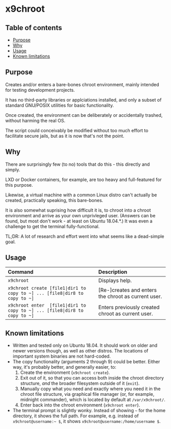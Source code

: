 <!-- omit in toc -->
# x9chroot

<!-- omit in toc -->
## Table of contents

- [Purpose](#purpose)
- [Why](#why)
- [Usage](#usage)
- [Known limitations](#known-limitations)

## Purpose

Creates and/or enters a bare-bones chroot environment, mainly intended for testing development projects.

It has no third-party libraries or applciations installed, and only a subset of standard GNU/POSIX utilities for basic functionality.

Once created, the environment can be deliberately or accidentally trashed, without harming the real OS.

The script could conceivably be modified without too much effort to facilitate secure jails, but as it is now that's not the point.

## Why

There are surprisingly few (to no) tools that do this - this directly and simply.

LXD or Docker containers, for example, are too heavy and full-featured for this purpose.

Likewise, a virtual machine with a common Linux distro can't actually be created, practically speaking, this bare-bones.

It is also somewhat suprising how difficult it is, to chroot into a chroot environment and arrive as your own unprivleged user. (Answers can be found, but most don't work - at least on Ubuntu 18.04.\*.) It was even a challenge to get the terminal fully-functional.

TL;DR: A lot of research and effort went into what seems like a dead-simple goal.

## Usage

| Command | Description |
|:--- |:--- |
| `x9chroot` | Displays help. |
| `x9chroot create [file1\|dir1 to copy to ~] ... [file8\|dir8 to copy to ~]` | [Re-]creates and enters the chroot as current user. |
| `x9chroot enter  [file1\|dir1 to copy to ~] ... [file8\|dir8 to copy to ~]` | Enters previously created chroot as current user. |

## Known limitations

- Written and tested only on Ubuntu 18.04. It should work on older and newer versions though, as well as other distros. The locations of important system binaries are not hard-coded.
- The copy functionality (arguments 2 through 9) could be better. Either way, it's probably better, and generally easier, to:
  1. Create the environment (`x9chroot create`).
  1. Exit out of it, so that you can access both inside the chroot directory structure, *and* the broader filesystem outside of it (`exit`).
  1. Manually copy what you need and exactly where you need it in the chroot file structure, via graphical file manager (or, for example, midnight commander), which is located by default at `/var/x9chroot/`.
  1. Enter back into the chroot environment (`x9chroot enter`).
- The terminal prompt is slightly wonky. Instead of showing `~` for the home directory, it shows the full path. For example, e.g. instead of `x9chroot@username:~ $`, it shows `x9chroot@username:/home/username $`.
